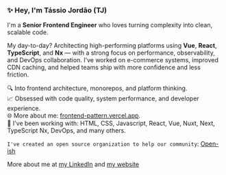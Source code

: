 ### ✨ Hey, I'm Tássio Jordão (TJ)

I'm a **Senior Frontend Engineer** who loves turning complexity into clean, scalable code.

My day-to-day? Architecting high-performing platforms using **Vue**, **React**, **TypeScript**, and **Nx** — with a strong focus on performance, observability, and DevOps collaboration. I’ve worked on e-commerce systems, improved CDN caching, and helped teams ship with more confidence and less friction.

🔍 Into frontend architecture, monorepos, and platform thinking.  
📈 Obsessed with code quality, system performance, and developer experience.  
🌐 More about me: [frontend-pattern.vercel.app](https://frontend-pattern.vercel.app/about).\
🚀 I've been working with: HTML, CSS, Javascript, React, Vue, Nuxt, Next, TypeScript Nx, DevOps, and many others. 

`I've created an open source organization to help our community`: [Open-ish](https://github.com/open-ish)

More about me at [my LinkedIn](https://www.linkedin.com/in/tassio-front-end/) and [my website](https://frontend-pattern.vercel.app/about)
<!--
**tassioFront/tassioFront** is a ✨ _special_ ✨ repository because its `README.md` (this file) appears on your GitHub profile.

Here are some ideas to get you started:

- 🔭 I’m currently working on awesome brazilian company: [Juntos Somos mais](https://github.com/juntossomosmais).
- 🌱 I’m currently learning ...
- 👯 I’m looking to collaborate on ...
- 🤔 I’m looking for help with ...
- 💬 Ask me about ...
- 📫 How to reach me: ...
- 😄 Pronouns: ...
- ⚡ Fun fact: ...
-->
